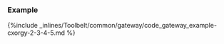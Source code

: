 <!-- post: -->


### Example

{%include _inlines/Toolbelt/common/gateway/code_gateway_example-cxorgy-2-3-4-5.md %}

